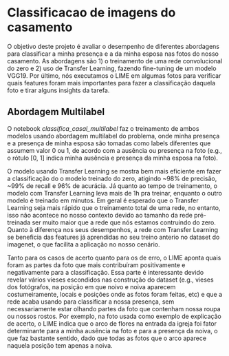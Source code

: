 # Classificacao de imagens do casamento

O objetivo deste projeto é avaliar o desempenho de diferentes abordagens para classificar a minha presença e a da minha esposa nas fotos do nosso casamento. As abordagens são 1) o treinamento de uma rede convolucional do zero e 2) uso de Transfer Learning, fazendo fine-tuning de um modelo VGG19. Por último, nós executamos o LIME em algumas fotos para verificar quais features foram mais importantes para fazer a classificação daquela foto e tirar alguns insights da tarefa.

## Abordagem Multilabel

O notebook *classifica_casal_multilabel* faz o treinamento de ambos modelos usando abordagem multilabel do problema, onde minha presença e a presença de minha esposa são tomadas como labels diferentes que assumem valor 0 ou 1, de acordo com a ausência ou presença na foto (e.g., o rótulo [0, 1] indica minha ausência e presença da minha esposa na foto).

O modelo usando Transfer Learning se mostra bem mais eficiente em fazer a classificação do o modelo treinado do zero, atigindo ~98% de precisão, ~99% de recall e 96% de acurácia. Já quanto ao tempo de treinamento, o modelo com Transfer Learning leva mais de 1h pra treinar, enquanto o outro modelo é treinado em minutos. Em geral é esperado que o Transfer Learning seja mais rápido que o treinamento total de uma rede, no entanto, isso não acontece no nosso contexto devido ao tamanho da rede pré-treinada ser muito maior que a rede que nós estamos contruindo do zero. Quanto à diferença nos seus desempenhos, a rede com Transfer Learning se beneficia das features já aprendidas no seu treino anterio no dataset do imagenet, o que facilita a aplicação no nosso cenário.

Tanto para os casos de acerto quanto para os de erro, o LIME aponta quais foram as partes da foto que mais contribuíram positivamente e negativamente para a classificação. Essa parte é interessante devido revelar vários vieses escondidos nas construção do dataset (e.g., vieses dos fotógrafos, na posição em que noivo e noiva aparecem costumeiramente, locais e posições onde as fotos foram feitas, etc) e que a rede acaba usando para classificar a nossa presença, sem necessariamente estar olhando partes da foto que contenham nossa roupa ou nossos rostos. Por exemplo, na foto usada como exemplo de explicação de acerto, o LIME indica que o arco de flores na entrada da igreja foi fator determinante para a minha ausência na foto e para a presença da noiva, o que faz bastante sentido, dado que todas as fotos que o arco aparece naquela posição tem apenas a noiva.
